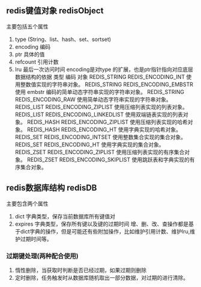 ## redis键值对象 redisObject
主要包括五个属性
1. type (String、list、hash、set、sortset)
2. encoding  编码
3. ptr  具体的值
4. refcount 引用计数
5. lru 最后一次访问时间
encoding是对type 的扩展，也是ptr指针指向对应底层数据结构的依据
类型	编码	对象
REDIS_STRING	REDIS_ENCODING_INT	使用整数值实现的字符串对象。
REDIS_STRING	REDIS_ENCODING_EMBSTR	使用 embstr 编码的简单动态字符串实现的字符串对象。
REDIS_STRING	REDIS_ENCODING_RAW	使用简单动态字符串实现的字符串对象。
REDIS_LIST	REDIS_ENCODING_ZIPLIST	使用压缩列表实现的列表对象。
REDIS_LIST	REDIS_ENCODING_LINKEDLIST	使用双端链表实现的列表对象。
REDIS_HASH	REDIS_ENCODING_ZIPLIST	使用压缩列表实现的哈希对象。
REDIS_HASH	REDIS_ENCODING_HT	使用字典实现的哈希对象。
REDIS_SET	REDIS_ENCODING_INTSET	使用整数集合实现的集合对象。
REDIS_SET	REDIS_ENCODING_HT	使用字典实现的集合对象。
REDIS_ZSET	REDIS_ENCODING_ZIPLIST	使用压缩列表实现的有序集合对象。
REDIS_ZSET	REDIS_ENCODING_SKIPLIST	使用跳跃表和字典实现的有序集合对象。
## redis数据库结构 redisDB
主要包含两个属性
1. dict 字典类型，保存当前数据库所有键值对
2. expires 字典类型，保存所有键以及键的过期时间
增、删、改、查操作都是基于dict字典的操作，但是可能还有些附加操作，比如维护引用计数、维护lru,维护过期时间等。
### 过期键处理(两种配合使用)
1. 惰性删除，当获取时判断是否已经过期，如果过期则删除
2. 定时删除，任务触发时从数据库随机取出一部分数据，对过期的进行清除。
